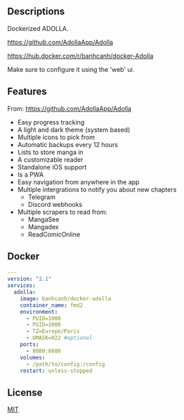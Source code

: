 ## Descriptions

Dockerized ADOLLA.

https://github.com/AdollaApp/Adolla

https://hub.docker.com/r/banhcanh/docker-Adolla

Make sure to configure it using the 'web' ui.

## Features

From: https://github.com/AdollaApp/Adolla

- Easy progress tracking
- A light and dark theme (system based)
- Multiple icons to pick from
- Automatic backups every 12 hours
- Lists to store manga in
- A customizable reader
- Standalone iOS support
- Is a PWA
- Easy navigation from anywhere in the app
- Multiple intergrations to notify you about new chapters
  - Telegram
  - Discord webhooks
- Multiple scrapers to read from:
  - MangaSee
  - Mangadex
  - ReadComicOnline

## Docker
```yaml
---
version: "2.1"
services:
  adolla:
    image: banhcanh/docker-adolla
    container_name: fmd2
    environment:
      - PUID=1000
      - PGID=1000
      - TZ=Europe/Paris
      - UMASK=022 #optional
    ports:
      - 8080:8080
    volumes:
      - /path/to/config:/config
    restart: unless-stopped
```

## License
[MIT](https://choosealicense.com/licenses/mit/)
